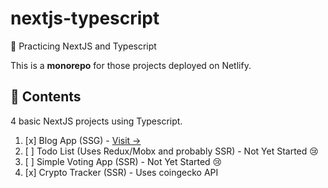 # nextjs-typescript

🥋 Practicing NextJS and Typescript

This is a **monorepo** for those projects deployed on Netlify.

## 📖 Contents

4 basic NextJS projects using Typescript.

1. [x] Blog App (SSG) - [Visit &rarr;](https://carlo-nextblog-practice.netlify.app/)
2. [ ] Todo List (Uses Redux/Mobx and probably SSR) - Not Yet Started 😢
3. [ ] Simple Voting App (SSR) - Not Yet Started 😢
4. [x] Crypto Tracker (SSR) - Uses coingecko API
